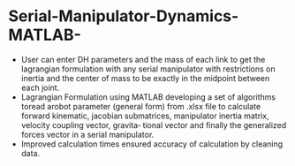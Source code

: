# Serial-Manipulator-Dynamics-MATLAB-
- User can enter DH parameters and the mass of each link to get the lagrangian formulation with any serial manipulator with restrictions on inertia and the center of mass to be exactly in the midpoint between each joint.
- Lagrangian Formulation using MATLAB developing a set of algorithms toread arobot parameter (general form) from .xlsx
file to calculate forward kinematic, jacobian submatrices, manipulator inertia matrix, velocity coupling vector, gravita‑
tional vector and finally the generalized forces vector in a serial manipulator.
- Improved calculation times ensured accuracy of calculation by cleaning data.
